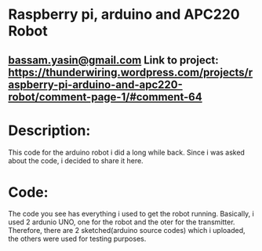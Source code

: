 Raspberry pi, arduino and APC220 Robot
======================================
bassam.yasin@gmail.com
Link to project: https://thunderwiring.wordpress.com/projects/raspberry-pi-arduino-and-apc220-robot/comment-page-1/#comment-64
--------------------------------------------------------------------------------

Description:
============

This code for the arduino robot i did a long while back.
Since i was asked about the code, i decided to share it here.

Code:
=====
The code you see has everything i used to get the robot running.
Basically, i used 2 ardunio UNO, one for the robot and the oter for the transmitter.
Therefore, there are 2 sketched(arduino source codes) which i uploaded, 
the others were used for testing purposes.

